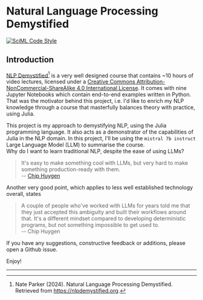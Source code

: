 # Natural Language Processing Demystified 

[![SciML Code Style](https://img.shields.io/static/v1?label=code%20style&message=SciML&color=9558b2&labelColor=389826)](https://github.com/SciML/SciMLStyle) 



## Introduction
[NLP Demystified](https://www.nlpdemystified.org/)[^1] is a very well designed course that contains ~10 hours of video lectures, licensed under a [Creative Commons Attribution-NonCommercial-ShareAlike 4.0 International License](https://creativecommons.org/licenses/by-nc-sa/4.0/). It comes with nine Jupyter Notebooks which contain end-to-end examples written in Python. That was the motivator behind this project, i.e. I'd like to enrich my NLP knowledge through a course that masterfully balances theory with practice, using
Julia. 

This project is my approach to demystifying NLP, using the Julia programming language. It also acts as a demonstrator of the capabilities of Julia in the NLP domain. 
In this project, I'll be using the `mistral 7b instruct` Large Language Model (LLM) to summarise the course.  
Why do I want to learn traditional NLP, despite the ease of using LLMs?  
> It's easy to make something cool with LLMs, but very hard to make something production-ready with them.   
-- [Chip Huygen](https://huyenchip.com) 

Another very good point, which applies to less well established technology overall, states   
> A couple of people who've worked with LLMs for years told me that they just accepted this ambiguity and built their workflows around that. It's a different mindset compared to developing deterministic programs, but not something impossible to get used to.     
-- Chip Huygen  

If you have any suggestions, constructive feedback or additions, please open a Github issue. 

Enjoy!

---
[^1]: Nate Parker (2024). Natural Language Processing Demystified. Retrieved from https://nlpdemystified.org.

